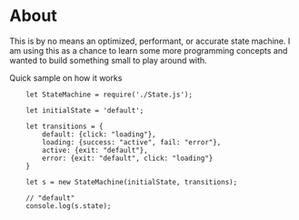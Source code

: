 # About
This is by no means an optimized, performant, or accurate state machine. I am using this as a chance to learn some more programming concepts and wanted to build something small to play around with. 

Quick sample on how it works

```
    let StateMachine = require('./State.js');

    let initialState = 'default';

    let transitions = {
        default: {click: "loading"},
        loading: {success: "active", fail: "error"},
        active: {exit: "default"},
        error: {exit: "default", click: "loading"}
    }

    let s = new StateMachine(initialState, transitions);

    // "default"
    console.log(s.state);

```
